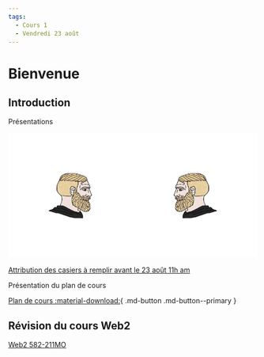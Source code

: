 ```yaml
---
tags:
  - Cours 1
  - Vendredi 23 août
---
```


# Bienvenue

## Introduction

Présentations

![](./assets/presentations.png)

[Attribution des casiers à remplir avant le 23 août 11h am](https://teams.microsoft.com/l/message/19:0df14bbe83b542679a319fb4fa0dcea8@thread.tacv2/1723126817103?tenantId=ffa995c7-10de-4ec8-95db-28ed0576455d&groupId=924057af-2255-4c2a-8ce7-f0a1809ad4a4&parentMessageId=1723126817103&teamName=TIM%20-%20Programme%20TIM&channelName=General&createdTime=1723126817103)

Présentation du plan de cours

[Plan de cours :material-download:](./assets/documents/582-311MO-A2024-plan-de-cours.pdf){ .md-button .md-button--primary }

## Révision du cours Web2

[Web2 582-211MO](https://tim-montmorency.com/timdoc/582-211MO)

